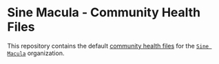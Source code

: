 # Sine Macula - Community Health Files

This repository contains the default [community health files](https://help.github.com/en/github/building-a-strong-community/creating-a-default-community-health-file) for the [`Sine Macula`](https://github.com/sinemacula) organization.
